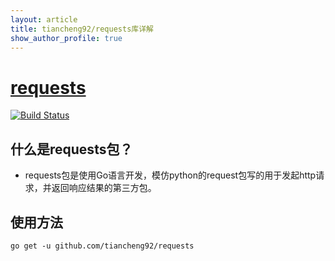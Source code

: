 ```yaml
---
layout: article
title: tiancheng92/requests库详解
show_author_profile: true
---
```


# [requests](https://github.com/tiancheng92/requests)

<!--more-->

[![Build Status](https://github.com/tiancheng92/requests/workflows/Build/badge.svg)](https://github.com/tiancheng92/requests/actions)

## 什么是requests包？

* requests包是使用Go语言开发，模仿python的request包写的用于发起http请求，并返回响应结果的第三方包。

## 使用方法

```shell
go get -u github.com/tiancheng92/requests
```
